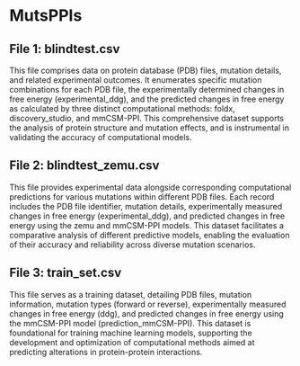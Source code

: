 # MutsPPIs

## File 1: blindtest.csv

This file comprises data on protein database (PDB) files, mutation details, and related experimental outcomes. It enumerates specific mutation combinations for each PDB file, the experimentally determined changes in free energy (experimental_ddg), and the predicted changes in free energy as calculated by three distinct computational methods: foldx, discovery_studio, and mmCSM-PPI. This comprehensive dataset supports the analysis of protein structure and mutation effects, and is instrumental in validating the accuracy of computational models.

## File 2: blindtest_zemu.csv

This file provides experimental data alongside corresponding computational predictions for various mutations within different PDB files. Each record includes the PDB file identifier, mutation details, experimentally measured changes in free energy (experimental_ddg), and predicted changes in free energy using the zemu and mmCSM-PPI models. This dataset facilitates a comparative analysis of different predictive models, enabling the evaluation of their accuracy and reliability across diverse mutation scenarios.

## File 3: train_set.csv

This file serves as a training dataset, detailing PDB files, mutation information, mutation types (forward or reverse), experimentally measured changes in free energy (ddg), and predicted changes in free energy using the mmCSM-PPI model (prediction_mmCSM-PPI). This dataset is foundational for training machine learning models, supporting the development and optimization of computational methods aimed at predicting alterations in protein-protein interactions.
